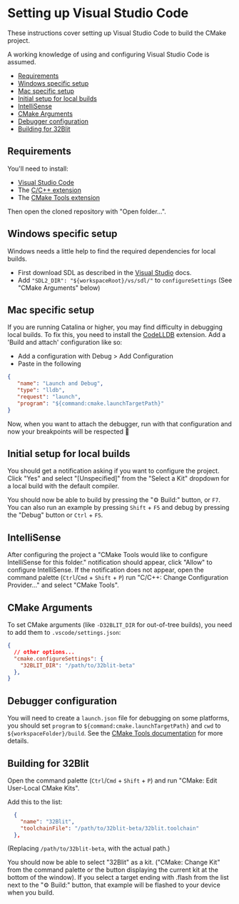 # Setting up Visual Studio Code <!-- omit in toc -->

These instructions cover setting up Visual Studio Code to build the CMake project.

A working knowledge of using and configuring Visual Studio Code is assumed.

- [Requirements](#requirements)
- [Windows specific setup](#windows-specific-setup)
- [Mac specific setup](#mac-specific-setup)
- [Initial setup for local builds](#initial-setup-for-local-builds)
- [IntelliSense](#intellisense)
- [CMake Arguments](#cmake-arguments)
- [Debugger configuration](#debugger-configuration)
- [Building for 32Blit](#building-for-32blit)

## Requirements

You'll need to install:

 - [Visual Studio Code](https://code.visualstudio.com/)
 - The [C/C++ extension](https://marketplace.visualstudio.com/items?itemName=ms-vscode.cpptools)
 - The [CMake Tools extension](https://marketplace.visualstudio.com/items?itemName=ms-vscode.cmake-tools)

Then open the cloned repository with "Open folder...".

## Windows specific setup

Windows needs a little help to find the required dependencies for local builds.

 - First download SDL as described in the [Visual Studio](Windows-VisualStudio.md) docs.
 - Add `"SDL2_DIR": "${workspaceRoot}/vs/sdl/"` to `configureSettings` (See "CMake Arguments" below)

## Mac specific setup

If you are running Catalina or higher, you may find difficulty in debugging local builds. To fix this, you need to install the [CodeLLDB](https://marketplace.visualstudio.com/items?itemName=vadimcn.vscode-lldb) extension. Add a 'Build and attach' configuration like so:

- Add a configuration with Debug > Add Configuration
- Paste in the following

``` json
{
   "name": "Launch and Debug",
   "type": "lldb",
   "request": "launch",
   "program": "${command:cmake.launchTargetPath}"
}
```
Now, when you want to attach the debugger, run with that configuration and now your breakpoints will be respected 🎉

## Initial setup for local builds
You should get a notification asking if you want to configure the project. Click "Yes" and select "[Unspecified]" from the "Select a Kit" dropdown for a local build with the default compiler.

You should now be able to build by pressing the "⚙ Build:" button, or `F7`. You can also run an example by pressing `Shift` + `F5` and debug by pressing the "Debug" button or `Ctrl` + `F5`.

## IntelliSense

After configuring the project a "CMake Tools would like to configure IntelliSense for this folder." notification should appear, click "Allow" to configure IntelliSense. If the notification does not appear, open the command palette (`Ctrl`/`Cmd` + `Shift` + `P`) run "C/C++: Change Configuration Provider..." and select "CMake Tools".

## CMake Arguments

To set CMake arguments (like `-D32BLIT_DIR` for out-of-tree builds), you need to add them to `.vscode/settings.json`:

```json
{
  // other options...
  "cmake.configureSettings": {
    "32BLIT_DIR": "/path/to/32blit-beta"
  },
}
```

## Debugger configuration

You will need to create a `launch.json` file for debugging on some platforms, you should set `program` to `${command:cmake.launchTargetPath}` and `cwd` to `${workspaceFolder}/build`. See the [CMake Tools documentation](https://vector-of-bool.github.io/docs/vscode-cmake-tools/debugging.html#debugging-with-cmake-tools-and-launch-json) for more details.

## Building for 32Blit

Open the command palette (`Ctrl`/`Cmd` + `Shift` + `P`) and run "CMake: Edit User-Local CMake Kits".

Add this to the list:
```json
  {
    "name": "32Blit",
    "toolchainFile": "/path/to/32blit-beta/32blit.toolchain"
  },
```
(Replacing `/path/to/32blit-beta`, with the actual path.)

You should now be able to select "32Blit" as a kit. ("CMake: Change Kit" from the command palette or the button displaying the current kit at the bottom of the window). If you select a target ending with .flash from the list next to the "⚙ Build:" button, that example will be flashed to your device when you build.
